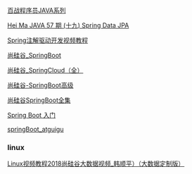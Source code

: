 
[百战程序员JAVA系列](https://www.bilibili.com/video/av38112444?from=search&seid=13333053824599471276)

[Hei Ma JAVA 57 期 (十九) Spring Data JPA](https://www.bilibili.com/video/av48767030?from=search&seid=12215296794626457321)

[Spring注解驱动开发视频教程](https://www.bilibili.com/video/av36315482?from=search&seid=611127436184692649)

[尚硅谷_SpringBoot](https://www.bilibili.com/video/av40929146?from=search&seid=2329340937940650538)

[尚硅谷_SpringCloud（全）](https://www.bilibili.com/video/av22613028?from=search&seid=16684456540917656020)

[尚硅谷-SpringBoot高级](https://www.bilibili.com/video/av41019995/?spm_id_from=333.788.videocard.7)

[尚硅谷SpringBoot全集](https://www.bilibili.com/video/av39001751/?spm_id_from=333.788.videocard.3)

[Spring Boot 入门](https://github.com/cyhbyw/springBoot_atguigu/blob/master/Spring%20Boot.md)

[springBoot_atguigu](https://github.com/cyhbyw/springBoot_atguigu)
[]()
[]()
[]()
[]()
[]()
[]()
[]()
[]()
[]()


### linux

[Linux视频教程2018尚硅谷大数据视频_韩顺平）（大数据定制版）](https://www.bilibili.com/video/av36378004?from=search&seid=5562262350710445875)